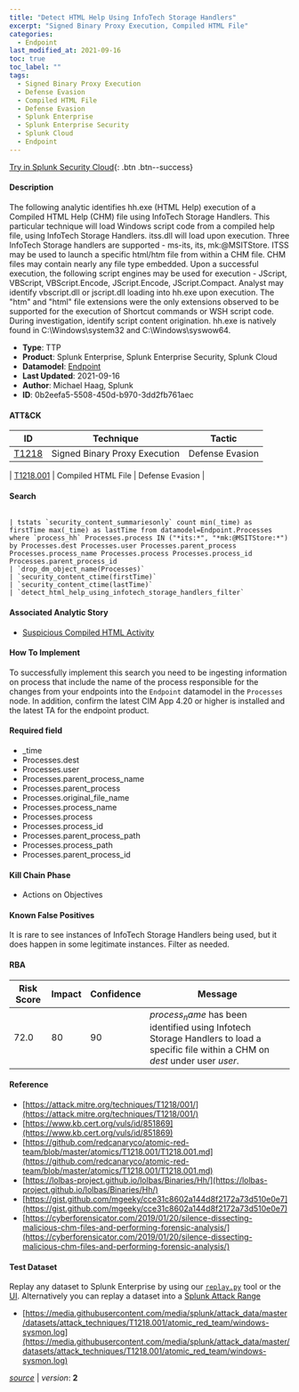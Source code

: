 ```yaml
---
title: "Detect HTML Help Using InfoTech Storage Handlers"
excerpt: "Signed Binary Proxy Execution, Compiled HTML File"
categories:
  - Endpoint
last_modified_at: 2021-09-16
toc: true
toc_label: ""
tags:
  - Signed Binary Proxy Execution
  - Defense Evasion
  - Compiled HTML File
  - Defense Evasion
  - Splunk Enterprise
  - Splunk Enterprise Security
  - Splunk Cloud
  - Endpoint
---
```




[Try in Splunk Security Cloud](https://www.splunk.com/en_us/cyber-security.html){: .btn .btn--success}

#### Description

The following analytic identifies hh.exe (HTML Help) execution of a Compiled HTML Help (CHM) file using InfoTech Storage Handlers. This particular technique will load Windows script code from a compiled help file, using InfoTech Storage Handlers. itss.dll will load upon execution. Three InfoTech Storage handlers are supported - ms-its, its, mk:@MSITStore. ITSS may be used to launch a specific html/htm file from within a CHM file. CHM files may contain nearly any file type embedded. Upon a successful execution, the following script engines may be used for execution - JScript, VBScript, VBScript.Encode, JScript.Encode, JScript.Compact. Analyst may identify vbscript.dll or jscript.dll loading into hh.exe upon execution. The &#34;htm&#34; and &#34;html&#34; file extensions were the only extensions observed to be supported for the execution of Shortcut commands or WSH script code. During investigation, identify script content origination. hh.exe is natively found in C:\Windows\system32 and C:\Windows\syswow64.

- **Type**: TTP
- **Product**: Splunk Enterprise, Splunk Enterprise Security, Splunk Cloud
- **Datamodel**: [Endpoint](https://docs.splunk.com/Documentation/CIM/latest/User/Endpoint)
- **Last Updated**: 2021-09-16
- **Author**: Michael Haag, Splunk
- **ID**: 0b2eefa5-5508-450d-b970-3dd2fb761aec


#### ATT&CK

| ID          | Technique   | Tactic         |
| ----------- | ----------- |--------------- |
| [T1218](https://attack.mitre.org/techniques/T1218/) | Signed Binary Proxy Execution | Defense Evasion |



| [T1218.001](https://attack.mitre.org/techniques/T1218/001/) | Compiled HTML File | Defense Evasion |

#### Search

```

| tstats `security_content_summariesonly` count min(_time) as firstTime max(_time) as lastTime from datamodel=Endpoint.Processes where `process_hh` Processes.process IN ("*its:*", "*mk:@MSITStore:*") by Processes.dest Processes.user Processes.parent_process Processes.process_name Processes.process Processes.process_id Processes.parent_process_id 
| `drop_dm_object_name(Processes)` 
| `security_content_ctime(firstTime)` 
| `security_content_ctime(lastTime)` 
| `detect_html_help_using_infotech_storage_handlers_filter`
```

#### Associated Analytic Story
* [Suspicious Compiled HTML Activity](/stories/suspicious_compiled_html_activity)


#### How To Implement
To successfully implement this search you need to be ingesting information on process that include the name of the process responsible for the changes from your endpoints into the `Endpoint` datamodel in the `Processes` node. In addition, confirm the latest CIM App 4.20 or higher is installed and the latest TA for the endpoint product.

#### Required field
* _time
* Processes.dest
* Processes.user
* Processes.parent_process_name
* Processes.parent_process
* Processes.original_file_name
* Processes.process_name
* Processes.process
* Processes.process_id
* Processes.parent_process_path
* Processes.process_path
* Processes.parent_process_id


#### Kill Chain Phase
* Actions on Objectives


#### Known False Positives
It is rare to see instances of InfoTech Storage Handlers being used, but it does happen in some legitimate instances. Filter as needed.


#### RBA

| Risk Score  | Impact      | Confidence   | Message      |
| ----------- | ----------- |--------------|--------------|
| 72.0 | 80 | 90 | $process_name$ has been identified using Infotech Storage Handlers to load a specific file within a CHM on $dest$ under user $user$. |




#### Reference

* [https://attack.mitre.org/techniques/T1218/001/](https://attack.mitre.org/techniques/T1218/001/)
* [https://www.kb.cert.org/vuls/id/851869](https://www.kb.cert.org/vuls/id/851869)
* [https://github.com/redcanaryco/atomic-red-team/blob/master/atomics/T1218.001/T1218.001.md](https://github.com/redcanaryco/atomic-red-team/blob/master/atomics/T1218.001/T1218.001.md)
* [https://lolbas-project.github.io/lolbas/Binaries/Hh/](https://lolbas-project.github.io/lolbas/Binaries/Hh/)
* [https://gist.github.com/mgeeky/cce31c8602a144d8f2172a73d510e0e7](https://gist.github.com/mgeeky/cce31c8602a144d8f2172a73d510e0e7)
* [https://cyberforensicator.com/2019/01/20/silence-dissecting-malicious-chm-files-and-performing-forensic-analysis/](https://cyberforensicator.com/2019/01/20/silence-dissecting-malicious-chm-files-and-performing-forensic-analysis/)



#### Test Dataset
Replay any dataset to Splunk Enterprise by using our [`replay.py`](https://github.com/splunk/attack_data#using-replaypy) tool or the [UI](https://github.com/splunk/attack_data#using-ui).
Alternatively you can replay a dataset into a [Splunk Attack Range](https://github.com/splunk/attack_range#replay-dumps-into-attack-range-splunk-server)

* [https://media.githubusercontent.com/media/splunk/attack_data/master/datasets/attack_techniques/T1218.001/atomic_red_team/windows-sysmon.log](https://media.githubusercontent.com/media/splunk/attack_data/master/datasets/attack_techniques/T1218.001/atomic_red_team/windows-sysmon.log)


[*source*](https://github.com/splunk/security_content/tree/develop/detections/endpoint/detect_html_help_using_infotech_storage_handlers.yml) \| *version*: **2**